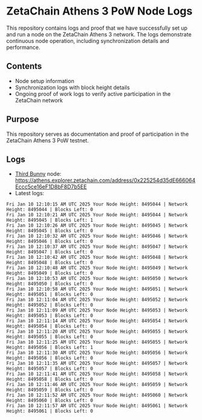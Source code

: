 # ZetaChain Athens 3 PoW Node Logs
This repository contains logs and proof that we have successfully set up and run a node on the ZetaChain Athens 3 network. The logs demonstrate continuous node operation, including synchronization details and performance.

## Contents
- Node setup information
- Synchronization logs with block height details
- Ongoing proof of work logs to verify active participation in the ZetaChain network

## Purpose
This repository serves as documentation and proof of participation in the ZetaChain Athens 3 PoW testnet.

## Logs

- [Third Bunny](https://thirdbunny.xyz/) node: https://athens.explorer.zetachain.com/address/0x225254d35dE666064Eccc5ce16eF1D8bF8D7b5EE
- Latest logs:
```
Fri Jan 10 12:10:15 AM UTC 2025 Your Node Height: 8495044 | Network Height: 8495044 | Blocks Left: 0
Fri Jan 10 12:10:21 AM UTC 2025 Your Node Height: 8495044 | Network Height: 8495045 | Blocks Left: 1
Fri Jan 10 12:10:26 AM UTC 2025 Your Node Height: 8495045 | Network Height: 8495045 | Blocks Left: 0
Fri Jan 10 12:10:32 AM UTC 2025 Your Node Height: 8495046 | Network Height: 8495046 | Blocks Left: 0
Fri Jan 10 12:10:37 AM UTC 2025 Your Node Height: 8495047 | Network Height: 8495047 | Blocks Left: 0
Fri Jan 10 12:10:42 AM UTC 2025 Your Node Height: 8495048 | Network Height: 8495048 | Blocks Left: 0
Fri Jan 10 12:10:48 AM UTC 2025 Your Node Height: 8495049 | Network Height: 8495049 | Blocks Left: 0
Fri Jan 10 12:10:53 AM UTC 2025 Your Node Height: 8495050 | Network Height: 8495050 | Blocks Left: 0
Fri Jan 10 12:10:58 AM UTC 2025 Your Node Height: 8495051 | Network Height: 8495051 | Blocks Left: 0
Fri Jan 10 12:11:04 AM UTC 2025 Your Node Height: 8495052 | Network Height: 8495052 | Blocks Left: 0
Fri Jan 10 12:11:09 AM UTC 2025 Your Node Height: 8495053 | Network Height: 8495053 | Blocks Left: 0
Fri Jan 10 12:11:14 AM UTC 2025 Your Node Height: 8495054 | Network Height: 8495054 | Blocks Left: 0
Fri Jan 10 12:11:20 AM UTC 2025 Your Node Height: 8495055 | Network Height: 8495055 | Blocks Left: 0
Fri Jan 10 12:11:25 AM UTC 2025 Your Node Height: 8495055 | Network Height: 8495056 | Blocks Left: 1
Fri Jan 10 12:11:30 AM UTC 2025 Your Node Height: 8495056 | Network Height: 8495056 | Blocks Left: 0
Fri Jan 10 12:11:35 AM UTC 2025 Your Node Height: 8495057 | Network Height: 8495057 | Blocks Left: 0
Fri Jan 10 12:11:41 AM UTC 2025 Your Node Height: 8495058 | Network Height: 8495058 | Blocks Left: 0
Fri Jan 10 12:11:46 AM UTC 2025 Your Node Height: 8495059 | Network Height: 8495059 | Blocks Left: 0
Fri Jan 10 12:11:52 AM UTC 2025 Your Node Height: 8495060 | Network Height: 8495060 | Blocks Left: 0
Fri Jan 10 12:11:57 AM UTC 2025 Your Node Height: 8495061 | Network Height: 8495061 | Blocks Left: 0
```
